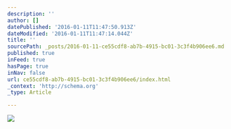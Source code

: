 ```yaml
---
description: ''
author: []
datePublished: '2016-01-11T11:47:50.913Z'
dateModified: '2016-01-11T11:47:14.044Z'
title: ''
sourcePath: _posts/2016-01-11-ce55cdf8-ab7b-4915-bc01-3c3f4b906ee6.md
published: true
inFeed: true
hasPage: true
inNav: false
url: ce55cdf8-ab7b-4915-bc01-3c3f4b906ee6/index.html
_context: 'http://schema.org'
_type: Article

---
```

![](https://the-grid-user-content.s3-us-west-2.amazonaws.com/08fb3273-e98e-446c-9801-f47ac7f0d2c9.png)